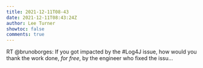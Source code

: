 ```yaml
---
title: 2021-12-11T08-43
date: 2021-12-11T08:43:24Z
author: Lee Turner
showtoc: false
comments: true
---
```


RT @brunoborges: If you got impacted by the #Log4J issue, how would you thank the work done, *for free*, by the engineer who fixed the issu…

